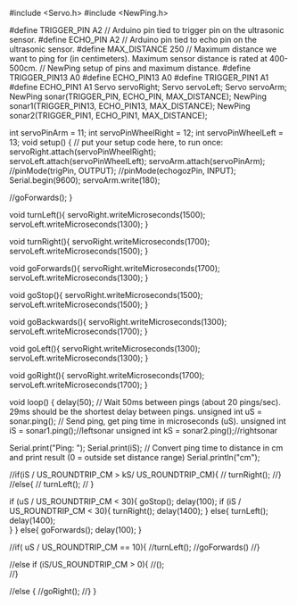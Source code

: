 #include <Servo.h>
#include <NewPing.h>


#define TRIGGER_PIN  A2  // Arduino pin tied to trigger pin on the ultrasonic sensor.
#define ECHO_PIN     A2  // Arduino pin tied to echo pin on the ultrasonic sensor.
#define MAX_DISTANCE 250 // Maximum distance we want to ping for (in centimeters). Maximum sensor distance is rated at 400-500cm.
// NewPing setup of pins and maximum distance.
#define TRIGGER_PIN13 A0
#define ECHO_PIN13 A0
#define TRIGGER_PIN1 A1
#define ECHO_PIN1 A1
Servo servoRight;
Servo servoLeft;
Servo servoArm;
NewPing sonar(TRIGGER_PIN, ECHO_PIN, MAX_DISTANCE); 
NewPing sonar1(TRIGGER_PIN13, ECHO_PIN13, MAX_DISTANCE);
NewPing sonar2(TRIGGER_PIN1, ECHO_PIN1, MAX_DISTANCE);

int servoPinArm = 11;
int servoPinWheelRight = 12;
int servoPinWheelLeft = 13;
void setup() {
  // put your setup code here, to run once:
  servoRight.attach(servoPinWheelRight);
  servoLeft.attach(servoPinWheelLeft);
  servoArm.attach(servoPinArm);
  //pinMode(trigPin, OUTPUT); 
  //pinMode(echogozPin, INPUT);
  Serial.begin(9600);
  servoArm.write(180);
  
   //goForwards();
}

void turnLeft(){
  servoRight.writeMicroseconds(1500);
  servoLeft.writeMicroseconds(1300);
}

void turnRight(){
  servoRight.writeMicroseconds(1700);
  servoLeft.writeMicroseconds(1500);
}

void goForwards(){
  servoRight.writeMicroseconds(1700);  
  servoLeft.writeMicroseconds(1300); 
}

void goStop(){
  servoRight.writeMicroseconds(1500);  
  servoLeft.writeMicroseconds(1500); 
}

void goBackwards(){
  servoRight.writeMicroseconds(1300);  
  servoLeft.writeMicroseconds(1700); 
}


void goLeft(){
  servoRight.writeMicroseconds(1300);  
  servoLeft.writeMicroseconds(1300); 
}

void goRight(){
  servoRight.writeMicroseconds(1700);  
  servoLeft.writeMicroseconds(1700); 
}


void loop() {
  delay(50);                      // Wait 50ms between pings (about 20 pings/sec). 29ms should be the shortest delay between pings.
  unsigned int uS = sonar.ping(); // Send ping, get ping time in microseconds (uS).
  unsigned int iS = sonar1.ping();//leftsonar
  unsigned int kS = sonar2.ping();//rightsonar
  
  
  Serial.print("Ping: ");
  Serial.print(iS); // Convert ping time to distance in cm and print result (0 = outside set distance range)
  Serial.println("cm");
 
 

//if(iS / US_ROUNDTRIP_CM > kS/ US_ROUNDTRIP_CM){
 // turnRight();
//}
 //else{
 // turnLeft();
// }



 if (uS / US_ROUNDTRIP_CM < 30){
    goStop();
    delay(100);
    if (iS / US_ROUNDTRIP_CM < 30){
      turnRight();
      delay(1400);
    }
    else{
      turnLeft();
      delay(1400);      
    }
 }
 else{
    goForwards();
    delay(100);
 }

 //if( uS / US_ROUNDTRIP_CM == 10){
   //turnLeft();
   //goForwards()
  //}
  
  //else if (iS/US_ROUNDTRIP_CM > 0){
    //();  
  //}
  
  //else {
    //goRight();
  //}
}

